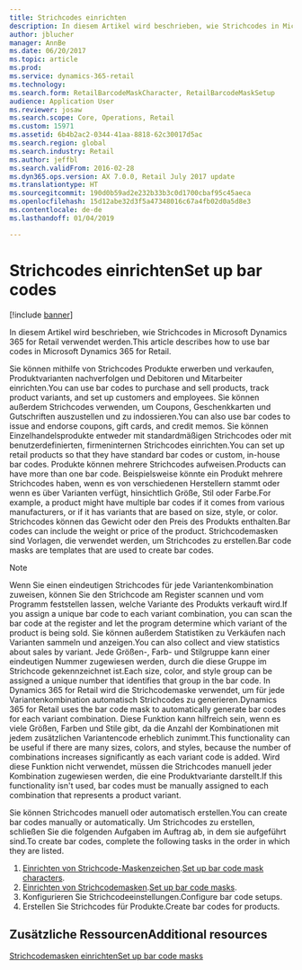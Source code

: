 ```yaml
---
title: Strichcodes einrichten
description: In diesem Artikel wird beschrieben, wie Strichcodes in Microsoft Dynamics 365 for Retail verwendet werden.
author: jblucher
manager: AnnBe
ms.date: 06/20/2017
ms.topic: article
ms.prod: 
ms.service: dynamics-365-retail
ms.technology: 
ms.search.form: RetailBarcodeMaskCharacter, RetailBarcodeMaskSetup
audience: Application User
ms.reviewer: josaw
ms.search.scope: Core, Operations, Retail
ms.custom: 15971
ms.assetid: 6b4b2ac2-0344-41aa-8818-62c30017d5ac
ms.search.region: global
ms.search.industry: Retail
ms.author: jeffbl
ms.search.validFrom: 2016-02-28
ms.dyn365.ops.version: AX 7.0.0, Retail July 2017 update
ms.translationtype: HT
ms.sourcegitcommit: 190d0b59ad2e232b33b3c0d1700cbaf95c45aeca
ms.openlocfilehash: 15d12abe32d3f5a47348016c67a4fb02d0a5d8e3
ms.contentlocale: de-de
ms.lasthandoff: 01/04/2019

---
```


# <a name="set-up-bar-codes"></a><span data-ttu-id="70262-103">Strichcodes einrichten</span><span class="sxs-lookup"><span data-stu-id="70262-103">Set up bar codes</span></span>

[!include [banner](includes/banner.md)]

<span data-ttu-id="70262-104">In diesem Artikel wird beschrieben, wie Strichcodes in Microsoft Dynamics 365 for Retail verwendet werden.</span><span class="sxs-lookup"><span data-stu-id="70262-104">This article describes how to use bar codes in Microsoft Dynamics 365 for Retail.</span></span>

<span data-ttu-id="70262-105">Sie können mithilfe von Strichcodes Produkte erwerben und verkaufen, Produktvarianten nachverfolgen und Debitoren und Mitarbeiter einrichten.</span><span class="sxs-lookup"><span data-stu-id="70262-105">You can use bar codes to purchase and sell products, track product variants, and set up customers and employees.</span></span> <span data-ttu-id="70262-106">Sie können außerdem Strichcodes verwenden, um Coupons, Geschenkkarten und Gutschriften auszustellen und zu indossieren.</span><span class="sxs-lookup"><span data-stu-id="70262-106">You can also use bar codes to issue and endorse coupons, gift cards, and credit memos.</span></span> <span data-ttu-id="70262-107">Sie können Einzelhandelsprodukte entweder mit standardmäßigen Strichcodes oder mit benutzerdefinierten, firmeninternen Strichcodes einrichten.</span><span class="sxs-lookup"><span data-stu-id="70262-107">You can set up retail products so that they have standard bar codes or custom, in-house bar codes.</span></span> <span data-ttu-id="70262-108">Produkte können mehrere Strichcodes aufweisen.</span><span class="sxs-lookup"><span data-stu-id="70262-108">Products can have more than one bar code.</span></span> <span data-ttu-id="70262-109">Beispielsweise könnte ein Produkt mehrere Strichcodes haben, wenn es von verschiedenen Herstellern stammt oder wenn es über Varianten verfügt, hinsichtlich Größe, Stil oder Farbe.</span><span class="sxs-lookup"><span data-stu-id="70262-109">For example, a product might have multiple bar codes if it comes from various manufacturers, or if it has variants that are based on size, style, or color.</span></span> <span data-ttu-id="70262-110">Strichcodes können das Gewicht oder den Preis des Produkts enthalten.</span><span class="sxs-lookup"><span data-stu-id="70262-110">Bar codes can include the weight or price of the product.</span></span> <span data-ttu-id="70262-111">Strichcodemasken sind Vorlagen, die verwendet werden, um Strichcodes zu erstellen.</span><span class="sxs-lookup"><span data-stu-id="70262-111">Bar code masks are templates that are used to create bar codes.</span></span>

> [!NOTE]
> <span data-ttu-id="70262-112">Wenn Sie einen eindeutigen Strichcodes für jede Variantenkombination zuweisen, können Sie den Strichcode am Register scannen und vom Programm feststellen lassen, welche Variante des Produkts verkauft wird.</span><span class="sxs-lookup"><span data-stu-id="70262-112">If you assign a unique bar code to each variant combination, you can scan the bar code at the register and let the program determine which variant of the product is being sold.</span></span> <span data-ttu-id="70262-113">Sie können außerdem Statistiken zu Verkäufen nach Varianten sammeln und anzeigen.</span><span class="sxs-lookup"><span data-stu-id="70262-113">You can also collect and view statistics about sales by variant.</span></span> <span data-ttu-id="70262-114">Jede Größen-, Farb- und Stilgruppe kann einer eindeutigen Nummer zugewiesen werden, durch die diese Gruppe im Strichcode gekennzeichnet ist.</span><span class="sxs-lookup"><span data-stu-id="70262-114">Each size, color, and style group can be assigned a unique number that identifies that group in the bar code.</span></span> <span data-ttu-id="70262-115">In Dynamics 365 for Retail wird die Strichcodemaske verwendet, um für jede Variantenkombination automatisch Strichcodes zu generieren.</span><span class="sxs-lookup"><span data-stu-id="70262-115">Dynamics 365 for Retail uses the bar code mask to automatically generate bar codes for each variant combination.</span></span> <span data-ttu-id="70262-116">Diese Funktion kann hilfreich sein, wenn es viele Größen, Farben und Stile gibt, da die Anzahl der Kombinationen mit jedem zusätzlichen Variantencode erheblich zunimmt.</span><span class="sxs-lookup"><span data-stu-id="70262-116">This functionality can be useful if there are many sizes, colors, and styles, because the number of combinations increases significantly as each variant code is added.</span></span> <span data-ttu-id="70262-117">Wird diese Funktion nicht verwendet, müssen die Strichcodes manuell jeder Kombination zugewiesen werden, die eine Produktvariante darstellt.</span><span class="sxs-lookup"><span data-stu-id="70262-117">If this functionality isn't used, bar codes must be manually assigned to each combination that represents a product variant.</span></span>

<span data-ttu-id="70262-118">Sie können Strichcodes manuell oder automatisch erstellen.</span><span class="sxs-lookup"><span data-stu-id="70262-118">You can create bar codes manually or automatically.</span></span> <span data-ttu-id="70262-119">Um Strichcodes zu erstellen, schließen Sie die folgenden Aufgaben im Auftrag ab, in dem sie aufgeführt sind.</span><span class="sxs-lookup"><span data-stu-id="70262-119">To create bar codes, complete the following tasks in the order in which they are listed.</span></span>

1. <span data-ttu-id="70262-120">[Einrichten von Strichcode-Maskenzeichen](set-up-bar-code-masks.md).</span><span class="sxs-lookup"><span data-stu-id="70262-120">[Set up bar code mask characters](set-up-bar-code-masks.md).</span></span>
2. <span data-ttu-id="70262-121">[Einrichten von Strichcodemasken](set-up-bar-code-masks.md).</span><span class="sxs-lookup"><span data-stu-id="70262-121">[Set up bar code masks](set-up-bar-code-masks.md).</span></span>
3. <span data-ttu-id="70262-122">Konfigurieren Sie Strichcodeeinstellungen.</span><span class="sxs-lookup"><span data-stu-id="70262-122">Configure bar code setups.</span></span>
4. <span data-ttu-id="70262-123">Erstellen Sie Strichcodes für Produkte.</span><span class="sxs-lookup"><span data-stu-id="70262-123">Create bar codes for products.</span></span>

## <a name="additional-resources"></a><span data-ttu-id="70262-124">Zusätzliche Ressourcen</span><span class="sxs-lookup"><span data-stu-id="70262-124">Additional resources</span></span>

[<span data-ttu-id="70262-125">Strichcodemasken einrichten</span><span class="sxs-lookup"><span data-stu-id="70262-125">Set up bar code masks</span></span>](set-up-bar-code-masks.md)

